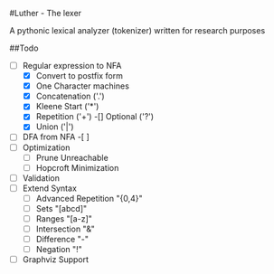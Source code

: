 #Luther - The lexer

A pythonic lexical analyzer (tokenizer) written for research purposes

##Todo
-[ ] Regular expression to NFA
    -[x] Convert to postfix form
    -[x] One Character machines
    -[x] Concatenation ('.')
    -[x] Kleene Start ('*')
    -[x] Repetition ('+')
    -[] Optional ('?')
    -[x] Union ('|')
-[ ] DFA from NFA
    -[ ]
-[ ] Optimization
    -[ ] Prune Unreachable
    -[ ] Hopcroft Minimization
-[ ] Validation
-[ ] Extend Syntax
    -[ ] Advanced Repetition "{0,4}"
    -[ ] Sets "[abcd]"
    -[ ] Ranges "[a-z]"
    -[ ] Intersection "&"
    -[ ] Difference "-"
    -[ ] Negation "!"
-[ ] Graphviz Support
